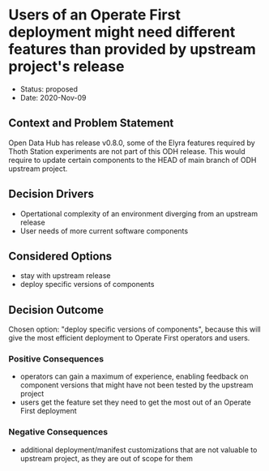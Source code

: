 # Users of an Operate First deployment might need different features than provided by upstream project's release

* Status: proposed
* Date: 2020-Nov-09

## Context and Problem Statement

Open Data Hub has release v0.8.0, some of the Elyra features required by Thoth Station experiments are
not part of this ODH release. This would require to update certain components to the HEAD of main branch of ODH upstream
project.

## Decision Drivers

* Opertational complexity of an environment diverging from an upstream release
* User needs of more current software components

## Considered Options

* stay with upstream release
* deploy specific versions of components

## Decision Outcome

Chosen option: "deploy specific versions of components", because this will give the most efficient deployment to
Operate First operators and users.

### Positive Consequences

* operators can gain a maximum of experience, enabling feedback on component versions that might have not been tested
by the upstream project
* users get the feature set they need to get the most out of an Operate First deployment

### Negative Consequences

* additional deployment/manifest customizations that are not valuable to upstream project, as they are out of scope
for them

<!-- markdownlint-disable-file MD013 -->